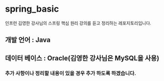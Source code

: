 # spring_basic
인프런 김영한 강사님의 스프링 핵심 원리 강의를 듣고 정리하는 레포지토리입니다. 

## 개발 언어 : Java
## 데이터 베이스 : Oracle(김영한 강사님은 MySQL을 사용)
### 추가 사항이나 정리할 내용이 있을 경우 추가 하도록 하겠습니다.
